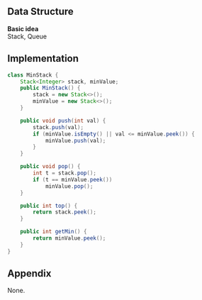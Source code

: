 **Data Structure**  
---
**Basic idea**  
Stack, Queue

Implementation
---
```java
class MinStack {
    Stack<Integer> stack, minValue;
    public MinStack() {
        stack = new Stack<>();
        minValue = new Stack<>();
    }

    public void push(int val) {
        stack.push(val);
        if (minValue.isEmpty() || val <= minValue.peek()) {
            minValue.push(val);
        }
    }

    public void pop() {
        int t = stack.pop();
        if (t == minValue.peek())
            minValue.pop();
    }

    public int top() {
        return stack.peek();
    }

    public int getMin() {
        return minValue.peek();
    }
}
```
**Appendix**
---
None.